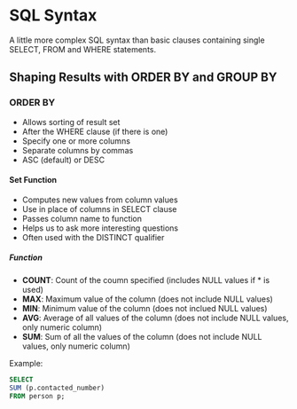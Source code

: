 # SQL Syntax

A little more complex SQL syntax than basic clauses containing single SELECT, FROM and WHERE statements.

## Shaping Results with ORDER BY and GROUP BY

### ORDER BY

- Allows sorting of result set
- After the WHERE clause (if there is one)
- Specify one or more columns
- Separate columns by commas
- ASC (default) or DESC

#### Set Function

- Computes new values from  column values
- Use in place of columns in SELECT clause
- Passes column name to function
- Helps us to ask more interesting questions
- Often used with the DISTINCT qualifier

##### Function

- **COUNT**: Count of the coumn specified  (includes NULL values if * is used)
- **MAX**: Maximum value of the column (does not include NULL values)
- **MIN**: Minimum value of the column (does not inclued NULL values)
- **AVG**: Average of all values of the column (does not include NULL values, only numeric column)
- **SUM**: Sum of all the values of the column (does not include NULL values, only numeric column)

Example:

```sql
SELECT
SUM (p.contacted_number)
FROM person p;
```